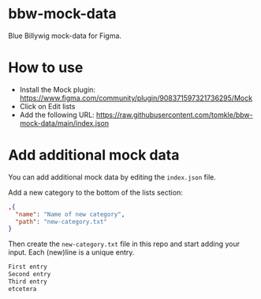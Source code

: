 # bbw-mock-data
Blue Billywig mock-data for Figma.

# How to use
- Install the Mock plugin: https://www.figma.com/community/plugin/908371597321736295/Mock
- Click on Edit lists
- Add the following URL: https://raw.githubusercontent.com/tomkle/bbw-mock-data/main/index.json

# Add additional mock data
You can add additional mock data by editing the `index.json` file.

Add a new category to the bottom of the lists section:

``` json
,{
  "name": "Name of new category",
  "path": "new-category.txt"
}
```
Then create the `new-category.txt` file in this repo and start adding your input. Each (new)line is a unique entry.

``` txt
First entry
Second entry
Third entry
etcetera
```
